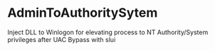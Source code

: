 # AdminToAuthoritySytem
Inject DLL to Winlogon for elevating process to NT Authority/System privileges after UAC Bypass with slui
